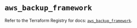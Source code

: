 # `aws_backup_framework`

Refer to the Terraform Registry for docs: [`aws_backup_framework`](https://registry.terraform.io/providers/hashicorp/aws/6.0.0/docs/resources/backup_framework).
